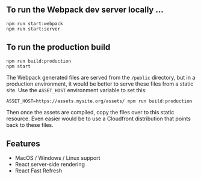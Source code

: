 ## To run the Webpack dev server locally ...
    npm run start:webpack
    npm run start:server

## To run the production build
    npm run build:production
    npm start
The Webpack generated files are served from the `/public` directory, but in a production environment, it would be better to serve these files from a static site. Use the `ASSET_HOST` environment variable to set this:

    ASSET_HOST=https://assets.mysite.org/assets/ npm run build:production
Then once the assets are compiled, copy the files over to this static resource. Even easier would be to use a Cloudfront distribution that points back to these files.

## Features
- MacOS / Windows / Linux support
- React server-side rendering
- React Fast Refresh
